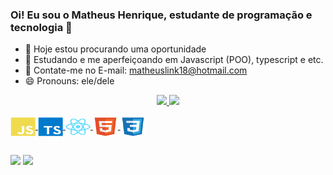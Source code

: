 ### Oi! Eu sou o Matheus Henrique, estudante de programação e tecnologia 👋

- 🔭 Hoje estou procurando uma oportunidade
- 🌱 Estudando e me aperfeiçoando em Javascript (POO), typescript e etc.
- 💬 Contate-me no E-mail: matheuslink18@hotmail.com
- 😄 Pronouns: ele/dele

<div align="center">
  <a href="https://github.com/tianopo">
  <img height="180em" src="https://github-readme-stats.vercel.app/api?username=tianopo&show_icons=true&theme=dark&include_all_commits=true&count_private=true&title_color=blue"/>
  <img height="180em" src="https://github-readme-stats.vercel.app/api/top-langs/?username=tianopo&layout=compact&langs_count=7&theme=dark&title_color=blue"/>
</div>
  
<div style="display: inline_block"><br>
  <img align="center" alt="Math-Js" height="30" width="40" src="https://raw.githubusercontent.com/devicons/devicon/master/icons/javascript/javascript-plain.svg">
  <img align="center" alt="Math-Ts" height="30" width="40" src="https://raw.githubusercontent.com/devicons/devicon/master/icons/typescript/typescript-plain.svg">
  <img align="center" alt="Math-React" height="30" width="40" src="https://raw.githubusercontent.com/devicons/devicon/master/icons/react/react-original.svg">
  <img align="center" alt="Math-HTML" height="30" width="40" src="https://raw.githubusercontent.com/devicons/devicon/master/icons/html5/html5-original.svg">
  <img align="center" alt="Math-CSS" height="30" width="40" src="https://raw.githubusercontent.com/devicons/devicon/master/icons/css3/css3-original.svg">
</div>
  
  ##
  
<div>  
  <a href = "mailto:matheuslink18@hotmail.com"><img src="https://img.shields.io/badge/-Hotmail-%23333?style=for-the-badge&logo=hotmail&logoColor=white" target="_blank"></a>
  <a href="https://www.linkedin.com/in/matheus-henrique-de-abreu-313508115/" target="_blank"><img src="https://img.shields.io/badge/-LinkedIn-%230077B5?style=for-the-badge&logo=linkedin&logoColor=white" target="_blank"></a>
</div>
